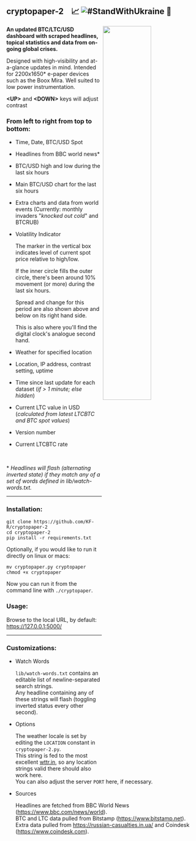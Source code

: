 ## cryptopaper-2  &nbsp;&nbsp;  :chart_with_upwards_trend: ![#StandWithUkraine](https://raw.githubusercontent.com/vshymanskyy/StandWithUkraine/main/badges/StandWithUkraineFlat.svg) :newspaper:
<img src="https://github.com/KF-R/cryptopaper-2/assets/6677966/a40c3ae7-8288-450b-a5f6-7d01a316a1cc.png" width="50%" height="50%" align="right" />

**An updated BTC/LTC/USD dashboard with scraped headlines, topical statistics and data from on-going global crises.**

Designed with high-visibility and at-a-glance updates in mind.  Intended for 2200x1650* e-paper devices such as the Boox Mira.  Well suited to low power instrumentation.

**&lt;UP&gt;** and **&lt;DOWN&gt;** keys will adjust contrast

### From left to right from top to bottom:
- Time, Date, BTC/USD Spot
- Headlines from BBC world news*
- BTC/USD high and low during the last six hours
- Main BTC/USD chart for the last six hours
- Extra charts and data from world events (Currently: monthly invaders "_knocked out cold_" and BTCRUB)
- Volatility Indicator

    The marker in the vertical box indicates level of current spot price relative to high/low.
    
    If the inner circle fills the outer circle, there's been around 10% movement (or more) during the last six hours.
    
    Spread and change for this period are also shown above and below on its right hand side.
 
    This is also where you'll find the digital clock's analogue second hand.
  
- Weather for specified location
- Location, IP address, contrast setting, uptime
- Time since last update for each dataset (_if > 1 minute; else hidden_)
- Current LTC value in USD (_calculated from latest LTCBTC and BTC spot values_)
- Version number
- Current LTCBTC rate

<br/>

\* _Headlines will flash (alternating inverted state) if they match any of a set of words defined in lib/watch-words.txt._

---

### Installation:

    git clone https://github.com/KF-R/cryptopaper-2
    cd cryptopaper-2
    pip install -r requirements.txt

Optionally, if you would like to run it directly on linux or macs:

    mv cryptopaper.py cryptopaper
    chmod +x cryptopaper

Now you can run it from the command line with ```./cryptopaper```.

### Usage:

Browse to the local URL, by default: https://127.0.0.1:5000/

---

### Customizations:

- Watch Words

    `lib/watch-words.txt` contains an editable list of newline-separated search strings.<br/>Any headline containing any of these strings will flash (toggling inverted status every other second).
    
- Options

    The weather locale is set by editing the `LOCATION` constant in `cryptopaper-2.py`. <br/>This string is fed to the most excellent [wttr.in](https://github.com/chubin/wttr.in), so any location strings valid there should also work here.<br/>You can also adjust the server `PORT` here, if necessary.

- Sources

    Headlines are fetched from BBC World News (https://www.bbc.com/news/world).<br/>BTC and LTC data pulled from Bitstamp (https://www.bitstamp.net).<br/>Extra data pulled from https://russian-casualties.in.ua/ and Coindesk (https://www.coindesk.com).
    
